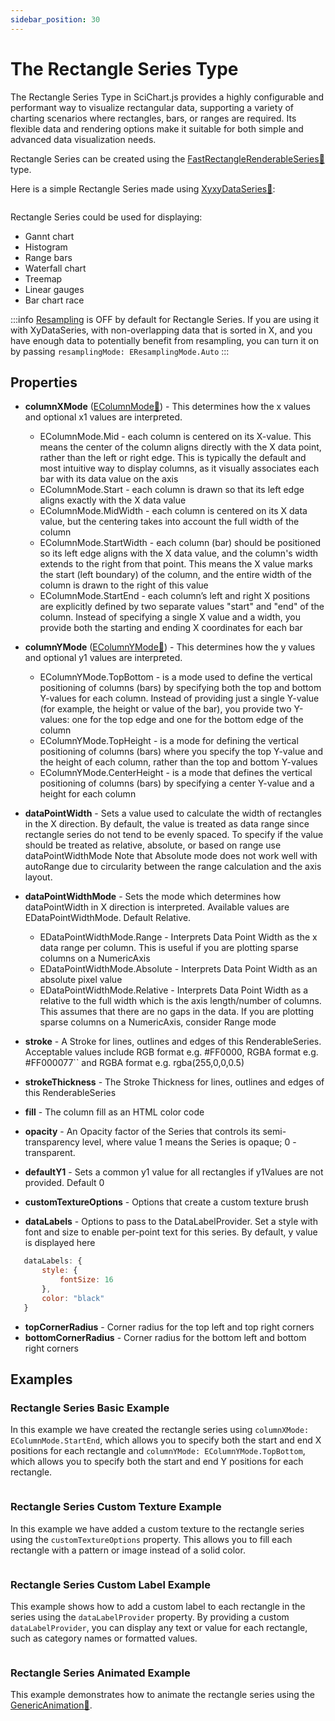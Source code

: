 ```yaml
---
sidebar_position: 30
---
```


# The Rectangle Series Type

The Rectangle Series Type in SciChart.js provides a highly configurable and performant way to visualize rectangular data, supporting a variety of charting scenarios where rectangles, bars, or ranges are required. Its flexible data and rendering options make it suitable for both simple and advanced data visualization needs.

Rectangle Series can be created using the [FastRectangleRenderableSeries:blue_book:](https://www.scichart.com/documentation/js/v4/typedoc/classes/fastrectanglerenderableseries.html) type.

Here is a simple Rectangle Series made using [XyxyDataSeries:blue_book:](https://www.scichart.com/documentation/js/v4/typedoc/classes/xyxydataseries.html):

```ts {13,14} showLineNumbers file=./basic/demo.ts start=region_A_start end=region_A_end

```

Rectangle Series could be used for displaying:

- Gannt chart
- Histogram
- Range bars
- Waterfall chart
- Treemap
- Linear gauges
- Bar chart race

:::info
[Resampling](/docs/2d-charts/chart-types/data-series-api/resampling/index.md) is OFF by default for Rectangle Series.  If you are using it with XyDataSeries, with non-overlapping data that is sorted in X, and you have enough data to potentially benefit from resampling, you can turn it on by passing ```resamplingMode: EResamplingMode.Auto```
:::

## Properties

- **columnXMode** ([EColumnMode:blue_book:](https://www.scichart.com/documentation/js/v4/typedoc/enums/ecolumnmode.html)) - This determines how the x values and optional x1 values are interpreted.

    - EColumnMode.Mid - each column is centered on its X-value. This means the center of the column aligns directly with the X data point, rather than the left or right edge. This is typically the default and most intuitive way to display columns, as it visually associates each bar with its data value on the axis
    - EColumnMode.Start - each column is drawn so that its left edge aligns exactly with the X data value
    - EColumnMode.MidWidth - each column is centered on its X data value, but the centering takes into account the full width of the column
    - EColumnMode.StartWidth - each column (bar) should be positioned so its left edge aligns with the X data value, and the column's width extends to the right from that point. This means the X value marks the start (left boundary) of the column, and the entire width of the column is drawn to the right of this value
    - EColumnMode.StartEnd - each column’s left and right X positions are explicitly defined by two separate values "start" and "end" of the column. Instead of specifying a single X value and a width, you provide both the starting and ending X coordinates for each bar

- **columnYMode** ([EColumnYMode:blue_book:](https://www.scichart.com/documentation/js/v4/typedoc/enums/ecolumnymode.html)) - This determines how the y values and optional y1 values are interpreted.

    - EColumnYMode.TopBottom - is a mode used to define the vertical positioning of columns (bars) by specifying both the top and bottom Y-values for each column. Instead of providing just a single Y-value (for example, the height or value of the bar), you provide two Y-values: one for the top edge and one for the bottom edge of the column
    - EColumnYMode.TopHeight - is a mode for defining the vertical positioning of columns (bars) where you specify the top Y-value and the height of each column, rather than the top and bottom Y-values
    - EColumnYMode.CenterHeight - is a mode that defines the vertical positioning of columns (bars) by specifying a center Y-value and a height for each column

- **dataPointWidth** - Sets a value used to calculate the width of rectangles in the X direction. By default, the value is treated as data range since rectangle series do not tend to be evenly spaced. To specify if the value should be treated as relative, absolute, or based on range use dataPointWidthMode Note that Absolute mode does not work well with autoRange due to circularity between the range calculation and the axis layout.

- **dataPointWidthMode** - Sets the mode which determines how dataPointWidth in X direction is interpreted. Available values are EDataPointWidthMode. Default Relative.

    - EDataPointWidthMode.Range - Interprets Data Point Width as the x data range per column. This is useful if you are plotting sparse columns on a NumericAxis
    - EDataPointWidthMode.Absolute - Interprets Data Point Width as an absolute pixel value
    - EDataPointWidthMode.Relative - Interprets Data Point Width as a relative to the full width which is the axis length/number of columns. This assumes that there are no gaps in the data. If you are plotting sparse columns on a NumericAxis, consider Range mode

- **stroke** - A Stroke for lines, outlines and edges of this RenderableSeries. Acceptable values include RGB format e.g. #FF0000, RGBA format e.g. #FF000077`` and RGBA format e.g. rgba(255,0,0,0.5)
- **strokeThickness** - The Stroke Thickness for lines, outlines and edges of this RenderableSeries
- **fill** - The column fill as an HTML color code
- **opacity** - An Opacity factor of the Series that controls its semi-transparency level, where value 1 means the Series is opaque; 0 - transparent.
- **defaultY1** - Sets a common y1 value for all rectangles if y1Values are not provided. Default 0
- **customTextureOptions** - Options that create a custom texture brush
- **dataLabels** - Options to pass to the DataLabelProvider. Set a style with font and size to enable per-point text for this series. By default, y value is displayed here

```javascript
   dataLabels: {
       style: {
           fontSize: 16
       },
       color: "black"
   }
```

- **topCornerRadius** - Corner radius for the top left and top right corners
- **bottomCornerRadius** - Corner radius for the bottom left and bottom right corners

## Examples

### Rectangle Series Basic Example

In this example we have created the rectangle series using `columnXMode: EColumnMode.StartEnd`, which allows you to specify both the start and end X positions for each rectangle and `columnYMode: EColumnYMode.TopBottom`, which allows you to specify both the start and end Y positions for each rectangle.

<LiveDocSnippet name="./basic/demo" />

```ts {13,14} showLineNumbers file=./basic/demo.ts start=region_A_start end=region_A_end

```
### Rectangle Series Custom Texture Example

In this example we have added a custom texture to the rectangle series using the `customTextureOptions` property. This allows you to fill each rectangle with a pattern or image instead of a solid color.

<LiveDocSnippet name="./custom-texture-support/demo" />

```ts {15} showLineNumbers file=./custom-texture-support/demo.ts start=region_A_start end=region_A_end

```

### Rectangle Series Custom Label Example

This example shows how to add a custom label to each rectangle in the series using the `dataLabelProvider` property. By providing a custom `dataLabelProvider`, you can display any text or value for each rectangle, such as category names or formatted values.

<LiveDocSnippet name="./custom-label/demo" />

```ts {38} showLineNumbers file=./custom-label/demo.ts start=region_A_start end=region_A_end

```

### Rectangle Series Animated Example

This example demonstrates how to animate the rectangle series using the [GenericAnimation:blue_book:](https://www.scichart.com/documentation/js/v4/typedoc/classes/genericanimation.html).

<LiveDocSnippet name="./animated/demo" />

```ts showLineNumbers file=./animated/demo.ts start=region_A_start end=region_A_end

```

